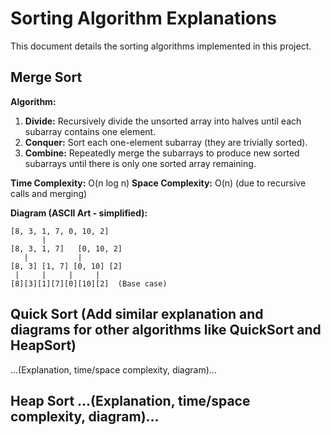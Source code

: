 # Sorting Algorithm Explanations

This document details the sorting algorithms implemented in this project.

## Merge Sort

**Algorithm:**

1. **Divide:** Recursively divide the unsorted array into halves until each subarray contains one element.
2. **Conquer:** Sort each one-element subarray (they are trivially sorted).
3. **Combine:** Repeatedly merge the subarrays to produce new sorted subarrays until there is only one sorted array remaining.

**Time Complexity:** O(n log n)
**Space Complexity:** O(n)  (due to recursive calls and merging)

**Diagram (ASCII Art - simplified):**

```
[8, 3, 1, 7, 0, 10, 2]
       |
[8, 3, 1, 7]   [0, 10, 2]
   |           |
[8, 3] [1, 7] [0, 10] [2]
 |     |     |     |
[8][3][1][7][0][10][2]  (Base case)
```


## Quick Sort  (Add similar explanation and diagrams for other algorithms like QuickSort and HeapSort)

...(Explanation, time/space complexity, diagram)...


## Heap Sort ...(Explanation, time/space complexity, diagram)...